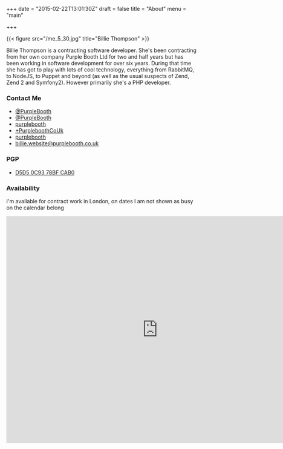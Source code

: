 +++
date = "2015-02-22T13:01:30Z"
draft = false
title = "About"
menu  = "main"

+++

{{< figure src="/me_5_30.jpg" title="Billie Thompson" >}}

Billie Thompson is a contracting software developer. She's been contracting from her own company Purple Booth Ltd for two and half years but has been working in software development for over six years. During that time she has got to play with lots of cool technology, everything from RabbitMQ, to NodeJS, to Puppet and beyond (as well as the usual suspects of Zend, Zend 2 and Symfony2). However primarily she's a PHP developer.

### Contact Me

* [**<i class="fa fa-twitter-square"> </i>** @PurpleBooth](https://twitter.com/purplebooth)
* [**<i class="fa fa-adn"> </i>** @PurpleBooth](https://alpha.app.net/purplebooth)
* [**<i class="fa fa-linkedin-square"> </i>** purplebooth](https://uk.linkedin.com/in/purplebooth)
* [**<i class="fa fa-google-plus-square"> </i>** +PurpleboothCoUk](https://www.google.com/+PurpleboothCoUk)
* [**<i class="fa fa-github-square"> </i>** purplebooth](https://github.com/purplebooth)
* <a href='mail&#116;o&#58;bil%6Ci&#37;6&#53;&#46;&#119;ebsi%74&#101;&#64;%70&#37;75&#114;pleb&#37;&#54;F%&#54;Fth%2Eco&#46;uk'><strong><i class="fa fa-envelope-o"></i></strong> b&#105;ll&#105;e&#46;website&#64;purp&#108;ebooth&#46;co&#46;uk</a>

### PGP

* [**<i class="fa fa-key"></i>** D5D5 0C93 78BF CAB0](https://keybase.io/billie)

### Availability

I'm available for contract work in London, on dates I am not shown as busy on the calendar belong

<iframe src="https://www.google.com/calendar/embed?src=billiecodes.com_492s7u2ren6difuqhsrc0p9en4%40group.calendar.google.com&ctz=Europe/London" style="border: 0" width="800" height="600" frameborder="0" scrolling="no"></iframe>
